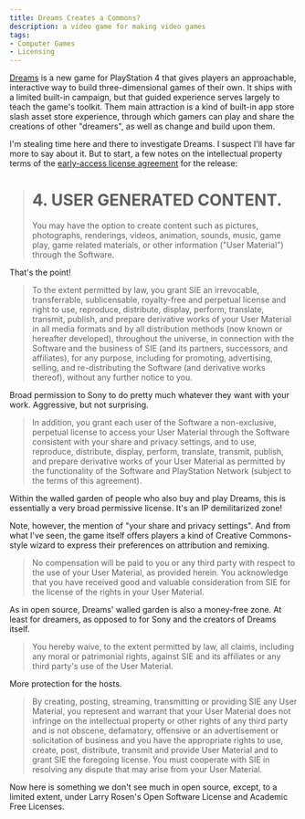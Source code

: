 ```yaml
---
title: Dreams Creates a Commons?
description: a video game for making video games
tags:
- Computer Games
- Licensing
---
```


[Dreams](https://en.wikipedia.org/wiki/Dreams_(video_game)) is a new game for PlayStation 4 that gives players an approachable, interactive way to build three-dimensional games of their own.  It ships with a limited built-in campaign, but that guided experience serves largely to teach the game's toolkit.  Them main attraction is a kind of built-in app store slash asset store experience, through which gamers can play and share the creations of other "dreamers", as well as change and build upon them.

I'm stealing time here and there to investigate Dreams.  I suspect I'll have far more to say about it.  But to start, a few notes on the intellectual property terms of the [early-access license agreement](https://www.playstation.com/en-us/legal/dreams-ea-eula/) for the release:

> # 4. USER GENERATED CONTENT.
>
> You may have the option to create content such as pictures, photographs, renderings, videos, animation, sounds, music, game play, game related materials, or other information ("User Material") through the Software.

That's the point!

> To the extent permitted by law, you grant SIE an irrevocable, transferrable, sublicensable, royalty-free and perpetual license and right to use, reproduce, distribute, display, perform, translate, transmit, publish, and prepare derivative works of your User Material in all media formats and by all distribution methods (now known or hereafter developed), throughout the universe, in connection with the Software and the business of SIE (and its partners, successors, and affiliates), for any purpose, including for promoting, advertising, selling, and re-distributing the Software (and derivative works thereof), without any further notice to you.

Broad permission to Sony to do pretty much whatever they want with your work.  Aggressive, but not surprising.

> In addition, you grant each user of the Software a non-exclusive, perpetual license to access your User Material through the Software consistent with your share and privacy settings, and to use, reproduce, distribute, display, perform, translate, transmit, publish, and prepare derivative works of your User Material as permitted by the functionality of the Software and PlayStation Network (subject to the terms of this agreement).

Within the walled garden of people who also buy and play Dreams, this is essentially a very broad permissive license.  It's an IP demilitarized zone!

Note, however, the mention of "your share and privacy settings".  And from what I've seen, the game itself offers players a kind of Creative Commons-style wizard to express their preferences on attribution and remixing.

> No compensation will be paid to you or any third party with respect to the use of your User Material, as provided herein.  You acknowledge that you have received good and valuable consideration from SIE for the license of the rights in your User Material.

As in open source, Dreams' walled garden is also a money-free zone.  At least for dreamers, as opposed to for Sony and the creators of Dreams itself.

> You hereby waive, to the extent permitted by law, all claims, including any moral or patrimonial rights, against SIE and its affiliates or any third party's use of the User Material.

More protection for the hosts.

> By creating, posting, streaming, transmitting or providing SIE any User Material, you represent and warrant that your User Material does not infringe on the intellectual property or other rights of any third party and is not obscene, defamatory, offensive or an advertisement or solicitation of business and you have the appropriate rights to use, create, post, distribute, transmit and provide User Material and to grant SIE the foregoing license.  You must cooperate with SIE in resolving any dispute that may arise from your User Material.

Now here is something we don't see much in open source, except, to a limited extent, under Larry Rosen's Open Software License and Academic Free Licenses.
